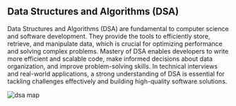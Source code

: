 ##  Data Structures and Algorithms (DSA)

Data Structures and Algorithms (DSA) are fundamental to computer science and software development. They provide the tools to efficiently store, retrieve, and manipulate data, which is crucial for optimizing performance and solving complex problems. Mastery of DSA enables developers to write more efficient and scalable code, make informed decisions about data organization, and improve problem-solving skills. In technical interviews and real-world applications, a strong understanding of DSA is essential for tackling challenges effectively and building high-quality software solutions.

![dsa map](https://github.com/user-attachments/assets/ef7ee6d3-83e0-4653-86b0-17ef9f380c29)

